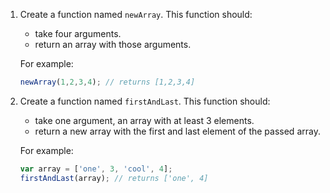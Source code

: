 1. Create a function named `newArray`. This function should:
    - take four arguments.
    - return an array with those arguments.

    For example:

    ```js
    newArray(1,2,3,4); // returns [1,2,3,4]
    ```

2. Create a function named `firstAndLast`. This function should:
    - take one argument, an array with at least 3 elements.
    - return a new array with the first and last element of the passed array.

    For example:

    ```js
    var array = ['one', 3, 'cool', 4];
    firstAndLast(array); // returns ['one', 4]
    ```
